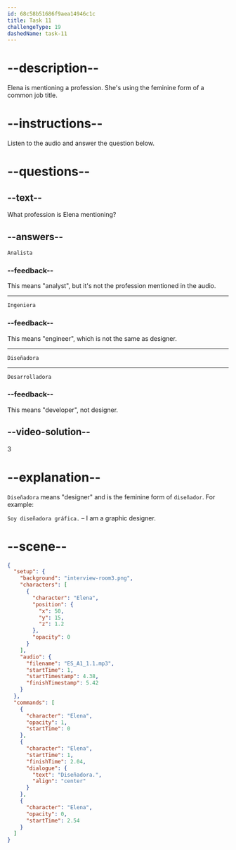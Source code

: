 ```yaml
---
id: 68c58b51686f9aea14946c1c
title: Task 11
challengeType: 19
dashedName: task-11
---
```

<!-- (Audio) Elena: Diseñadora -->
# --description--

Elena is mentioning a profession. She's using the feminine form of a common job title.

# --instructions--

Listen to the audio and answer the question below.

# --questions--

## --text--

What profession is Elena mentioning?

## --answers--

`Analista`

### --feedback--

This means "analyst", but it's not the profession mentioned in the audio.

---

`Ingeniera`

### --feedback--

This means "engineer", which is not the same as designer.

---

`Diseñadora`

---

`Desarrolladora`

### --feedback--

This means "developer", not designer.

## --video-solution--

3

# --explanation--

`Diseñadora` means "designer" and is the feminine form of `diseñador`. For example:  

`Soy diseñadora gráfica.` – I am a graphic designer.

# --scene--

```json
{
  "setup": {
    "background": "interview-room3.png",
    "characters": [
      {
        "character": "Elena",
        "position": {
          "x": 50,
          "y": 15,
          "z": 1.2
        },
        "opacity": 0
      }
    ],
    "audio": {
      "filename": "ES_A1_1.1.mp3",
      "startTime": 1,
      "startTimestamp": 4.38,
      "finishTimestamp": 5.42
    }
  },
  "commands": [
    {
      "character": "Elena",
      "opacity": 1,
      "startTime": 0
    },
    {
      "character": "Elena",
      "startTime": 1,
      "finishTime": 2.04,
      "dialogue": {
        "text": "Diseñadora.",
        "align": "center"
      }
    },
    {
      "character": "Elena",
      "opacity": 0,
      "startTime": 2.54
    }
  ]
}
```
